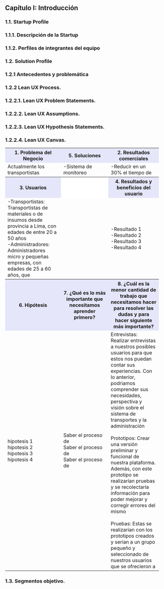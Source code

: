 ## Capítulo I: Introducción
### 1.1. Startup Profile
### 1.1.1. Descripción de la Startup
### 1.1.2. Perfiles de integrantes del equipo
### 1.2. Solution Profile
### 1.2.1 Antecedentes y problemática
### 1.2.2 Lean UX Process.
### 1.2.2.1. Lean UX Problem Statements.
### 1.2.2.2. Lean UX Assumptions.
### 1.2.2.3. Lean UX Hypothesis Statements.
### 1.2.2.4. Lean UX Canvas.

<table align='center'>

<tr style="background-color: #e6e6fa">

<th style="width:15%;" >1. Problema del Negocio </th>

<th style="width:15%;">5. Soluciones  </th>

<th style="width:15%;">2. Resultados comerciales</th>

</tr>

<tr>

<td>
Actualmente los transportistas
</td>

<td>
-Sistema de monitoreo
</td>

<td>
-Reducir en un 30% el tiempo de 
</td>

</tr>

<tr style="background-color: #e6e6fa">
<th style="width:15%;"  >3. Usuarios </th>

<th style="background-color: white;  "> </th>

<th style="width:15%;">4. Resultados y beneficios del usuario</th>
</tr>

<tr>

<td>
-Transportistas: Transportistas de materiales o de insumos desde provincia a Lima, con edades de entre 20 a 50 años <br>
-Administradores: Administradores micro y pequeñas empresas, con edades de 25 a 60 años, que
</td>

<td>
</td>

<td>
-Resultado 1 <br>
-Resultado 2 <br>
-Resultado 3 <br>
-Resultado 4 <br>

</td>

</tr>

<tr style="background-color: #e6e6fa">

<th style="width:15%;" >6. Hipótesis </th>

<th style="width:15%; ">7. ¿Qué es lo más importante que necesitamos aprender primero?</th>

<th style="width:15%;">8. ¿Cuál es la menor cantidad de trabajo que necesitamos hacer para resolver las dudas y para hacer siguiente más importante?
</th>

</tr>
<tr>

<td>
hipotesis 1 <br>
hipotesis 2 <br>
hipotesis 3 <br>
hipotesis 4 <br>

</td>

<td>
Saber el proceso de <br>
Saber el proceso de <br>
Saber el proceso de <br>


</td>

<td>
Entrevistas: Realizar entrevistas a nuestros posibles usuarios para que estos nos puedan contar sus experiencias. Con lo anterior, podriamos comprender sus necesidades, perspectiva y visión sobre el sistema de transportes y la administración<br>
<br>
Prototipos: Crear una versión preliminar y funcional de nuestra plataforma. Además, con este prototipo se realizarían pruebas y se recolectaría información para poder mejorar y corregir errores del mismo <br>

<br>
Pruebas: Estas se realizarian con los prototipos creados y serian a un grupo pequeño y seleccionado de nuestros usuarios que se ofrecieron a <br>

</td>

</tr>

</table>



### 1.3. Segmentos objetivo.